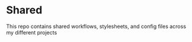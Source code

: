 # Shared

This repo contains shared workflows, stylesheets, and config files across my different projects

